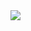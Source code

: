 <img src="https://img.shields.io/badge/warp-01A4FF.svg?style=for-the-badge&logo=Warp&logoColor=white">